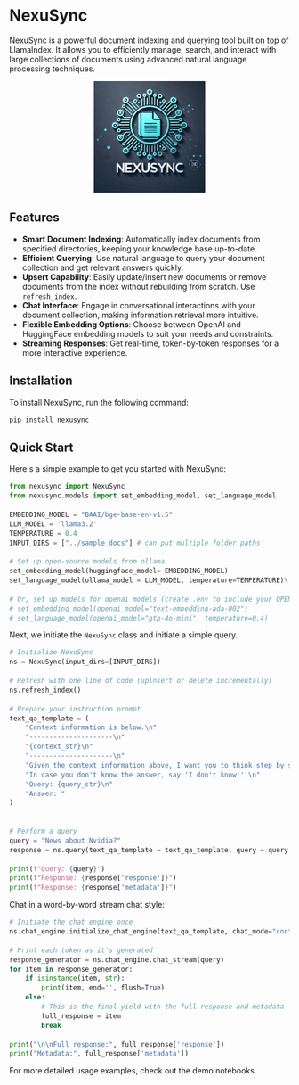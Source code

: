 # NexuSync

NexuSync is a powerful document indexing and querying tool built on top of LlamaIndex. It allows you to efficiently manage, search, and interact with large collections of documents using advanced natural language processing techniques.

<p align="center">
  <img src="https://raw.githubusercontent.com/Zakk-Yang/nexusync/main/assets/nexusync_logo.png" alt="NexuSync Logo" width="200"/>
</p>

## Features

- **Smart Document Indexing**: Automatically index documents from specified directories, keeping your knowledge base up-to-date.
- **Efficient Querying**: Use natural language to query your document collection and get relevant answers quickly.
- **Upsert Capability**: Easily update/insert new documents or remove documents from the index without rebuilding from scratch. Use `refresh_index`.
- **Chat Interface**: Engage in conversational interactions with your document collection, making information retrieval more intuitive.
- **Flexible Embedding Options**: Choose between OpenAI and HuggingFace embedding models to suit your needs and constraints.
- **Streaming Responses**: Get real-time, token-by-token responses for a more interactive experience.

## Installation

To install NexuSync, run the following command:

```bash
pip install nexusync
```

## Quick Start

Here's a simple example to get you started with NexuSync:

```python
from nexusync import NexuSync
from nexusync.models import set_embedding_model, set_language_model

EMBEDDING_MODEL = "BAAI/bge-base-en-v1.5"
LLM_MODEL = 'llama3.2'
TEMPERATURE = 0.4
INPUT_DIRS = ["../sample_docs"] # can put multiple folder paths

# Set up open-source models from ollama
set_embedding_model(huggingface_model= EMBEDDING_MODEL) 
set_language_model(ollama_model = LLM_MODEL, temperature=TEMPERATURE)\

# Or, set up models for openai models (create .env to include your OPENAI_API_KEY)
# set_embedding_model(openai_model="text-embedding-ada-002")
# set_language_model(openai_model="gtp-4o-mini", temperature=0.4)
```
Next, we initiate the `NexuSync` class and initiate a simple query.

```python
# Initialize NexuSync
ns = NexuSync(input_dirs=[INPUT_DIRS])

# Refresh with one line of code (upinsert or delete incrementally)
ns.refresh_index()

# Prepare your instruction prompt
text_qa_template = (
    "Context information is below.\n"
    "---------------------\n"
    "{context_str}\n"
    "---------------------\n"
    "Given the context information above, I want you to think step by step to answer the query in a crisp manner. "
    "In case you don't know the answer, say 'I don't know!'.\n"
    "Query: {query_str}\n"
    "Answer: "
)


# Perform a query
query = "News about Nvidia?"
response = ns.query(text_qa_template = text_qa_template, query = query )

print(f"Query: {query}")
print(f"Response: {response['response']}")
print(f"Response: {response['metadata']}")
```

Chat in a word-by-word stream chat style: 
```python
# Initiate the chat engine once
ns.chat_engine.initialize_chat_engine(text_qa_template, chat_mode="context")

# Print each token as it's generated
response_generator = ns.chat_engine.chat_stream(query)
for item in response_generator:
    if isinstance(item, str):
        print(item, end='', flush=True)
    else:
        # This is the final yield with the full response and metadata
        full_response = item
        break

print("\n\nFull response:", full_response['response'])
print("Metadata:", full_response['metadata'])
```

For more detailed usage examples, check out the demo notebooks.
